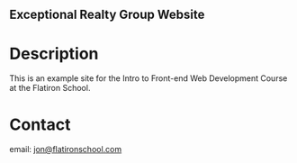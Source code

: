 Exceptional Realty Group Website
---
# Description

This is an example site for the Intro to Front-end Web
Development Course at the Flatiron School.

# Contact

email: jon@flatironschool.com
